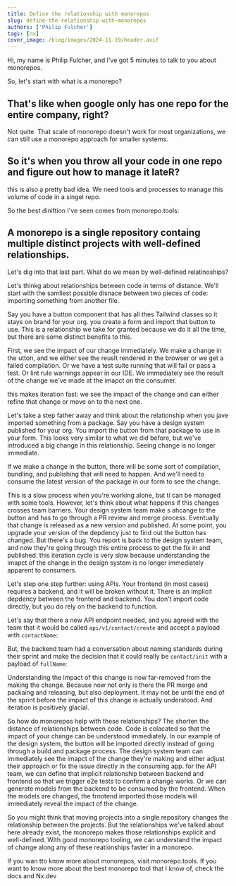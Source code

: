 ```yaml
---
title: Define the relationship with monorepos
slug: define-the-relationship-with-monorepos
authors: ['Philip Fulcher']
tags: [nx]
cover_image: /blog/images/2024-11-19/header.avif
---
```


Hi, my name is Philip Fulcher, and I've got 5 minutes to talk to you about monorepos.

So, let's start with what is a monorepo?

## That's like when google only has one repo for the entire company, right?

Not quite. That scale of monorepo doesn't work for most organizations, we can still use a monorepo approach for smaller systems.

## So it's when you throw all your code in one repo and figure out how to manage it lateR?

this is also a pretty bad idea. We need tools and processes to manage this volume of code in a singel repo.

So the best diniftion I've seen comes from monorepo.tools:

## A monorepo is a single repository containg multiple distinct projects with well-defined relationships.

Let's dig into that last part. What do we mean by well-defined relatinoships?

Let's thinkg about relationships between code in terms of distance. We'll start with the samllest possible disnace between two pieces of code: importing something from another file.

Say you have a button component that has all thes Tailwind classes so it stays on brand for your org. you create a form and import that button to use. This is a relationship we take for granted because we do it all the time, but there are some distinct benefits to this.

First, we see the impact of our change immediately. We make a change in the utton, and we either see the reuslt rendered in the browser or we get a failed compilation. Or we have a test suite running that will fail or pass a test. Or lint rule warnings appear in our IDE. We immediately see the result of the change we've made at the imapct on the consumer.

this makes iteration fast: we see the impact of the change and can either refine that change or move on to the next one.

Let's take a step father away and think about the relationship when you jave imported something from a package. Say you have a design system published for your org. You import the button from that package to use in your form. This looks very similar to what we did before, but we've introduced a big change in this relationship. Seeing change is no longer immediate.

If we make a change in the button, there will be some sort of compilation, bundling, and publishing that will need to happen. And we'll need to consume the latest version of the package in our form to see the change.

This is a slow process when you're working alone, but ti can be managed with some tools. However, let's think about what happens if this changes crosses team barriers. Your design system team make s ahcange to the button and has to go through a PR review and merge process. Eventually that change is released as a new version and published. At some point, you upgrade your version of the depdency just to find out the button has changed. But there's a bug. You report is back to the design system team, and now they're going through this entire process to get the fix in and published. this iteration cycle is very slow because understanding the imapct of the change in the design system is no longer immediately apparent to consumers.

Let's step one step further: using APIs. Your frontend (in most cases) requires a backend, and it will be broken without it. There is an implicit depdency between the frontend and backend. You don't import code directly, but you do rely on the backend to function.

Let's say that there a new API endpoint needed, and you agreed with the team that it would be called `api/v1/contact/create` and accept a payload with `contactName`:

But, the backend team had a conversation about naming standards during their sprint and make the decision that it could really be `contact/init` with a payload of `fullName`:

Understanding the impact of this change is now far-removed from the making the change. Because now not only is there the PR merge and packaing and releasing, but also deployment. It may not be until the end of the sprint before the impact of this change is actually understood. And iteration is positively glacial.

So how do monorepos help with these relationships? The shorten the distance of relationships between code. Code is colacated so that the impact of your change can be understood immediately. In our example of the design system, the button will be imported directly instead of going through a build and package process. The design system team can immediately see the imapct of the change they're making and either adjust their approach or fix the issue directly in the consuming app. for the API team, we can define that implicit relationship between backend and frontend so that we trigger e2e tests to confirm a change works. Or we can generate models from the backend to be consumed by the frontend. When the models are changed, the frnotend imported those models will immediately reveal the impact of the change.

So you might think that moving projects into a single repository changes the relationship between the projects. But the relationships we've talked about here already exist, the monorepo makes those relationships explicit and well-defined. With good monorepo tooling, we can understand the impact of change along any of these reationships faster in a monorepo.

If you wan tto know more about monorepos, visit monorepo.tools. If you want to know more about the best monorepo tool that I know of, check the docs and Nx.dev

